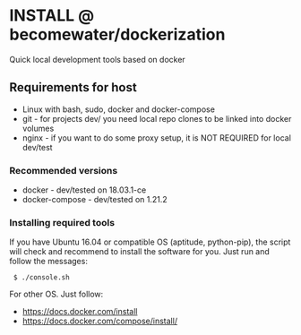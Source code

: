 # INSTALL @ becomewater/dockerization

Quick local development tools based on docker

## Requirements for host

  * Linux with bash, sudo, docker and docker-compose
  * git - for projects dev/ you need local repo clones to be linked into docker volumes
  * nginx - if you want to do some proxy setup, it is NOT REQUIRED for local dev/test

### Recommended versions

  * docker - dev/tested on 18.03.1-ce
  * docker-compose - dev/tested on 1.21.2

### Installing required tools

 If you have Ubuntu 16.04 or compatible OS (aptitude, python-pip), the script will check and recommend to install the software for you. Just run and follow the messages:

```
 $ ./console.sh
```

  For other OS. Just follow:
   * https://docs.docker.com/install
   * https://docs.docker.com/compose/install/
